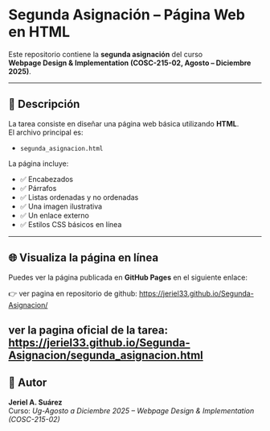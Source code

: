 # Segunda Asignación – Página Web en HTML

Este repositorio contiene la **segunda asignación** del curso  
**Webpage Design & Implementation (COSC-215-02, Agosto – Diciembre 2025)**.

---

## 📌 Descripción
La tarea consiste en diseñar una página web básica utilizando **HTML**.  
El archivo principal es:

- `segunda_asignacion.html`

La página incluye:
- ✅ Encabezados  
- ✅ Párrafos  
- ✅ Listas ordenadas y no ordenadas  
- ✅ Una imagen ilustrativa  
- ✅ Un enlace externo  
- ✅ Estilos CSS básicos en línea  

---

## 🌐 Visualiza la página en línea
Puedes ver la página publicada en **GitHub Pages** en el siguiente enlace:  

👉 ver pagina en repositorio de github:  https://jeriel33.github.io/Segunda-Asignacion/ 

ver la pagina oficial de la tarea: https://jeriel33.github.io/Segunda-Asignacion/segunda_asignacion.html
---

## 📝 Autor
**Jeriel A. Suárez**  
Curso: *Ug-Agosto a Diciembre 2025 – Webpage Design & Implementation (COSC-215-02)*  
